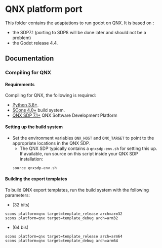 # QNX platform port

This folder contains the adaptations to run godot on QNX.
It is based on :
- the SDP7.1 (porting to SDP8 will be done later and should not be a problem) 
- the Godot release 4.4.


## Documentation

### Compiling for QNX

#### Requirements
Compiling for QNX, the following is required:
- [Python 3.8+](https://www.python.org/downloads/macos/).
- [SCons 4.0+](https://scons.org/pages/download.html) build system.
- [QNX SDP 7.1+](https://https://blackberry.qnx.com/) QNX Software Development Platform

#### Setting up the build system
- Set the environment variables `QNX_HOST` and  `QNX_TARGET` to point to the appropriate locations in the QNX SDP.
    - The QNX SDP typically contains a `qnxsdp-env.sh` for setting this up. If available, run source on this script inside your QNX SDP installation:
    ```
    source qnxsdp-env.sh
    ```
#### Building the export templates
To build QNX export templates, run the build system with the following parameters:
- (32 bits)
```
scons platform=qnx target=template_release arch=arm32
scons platform=qnx target=template_debug arch=arm32
```
- (64 bis)
```
scons platform=qnx target=template_release arch=arm64
scons platform=qnx target=template_debug arch=arm64
```
